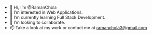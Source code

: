 - 👋 Hi, I’m @RamanChola
- 👀 I’m interested in Web Applications.
- 🌱 I’m currently learning Full Stack Development.
- 💞️ I’m looking to collaborate.
- 📫 Take a look at my work or contact me at ramanchola3@gmail.com

<!---
RamanChola/RamanChola is a ✨ special ✨ repository because its `README.md` (this file) appears on your GitHub profile.
You can click the Preview link to take a look at your changes.
--->
